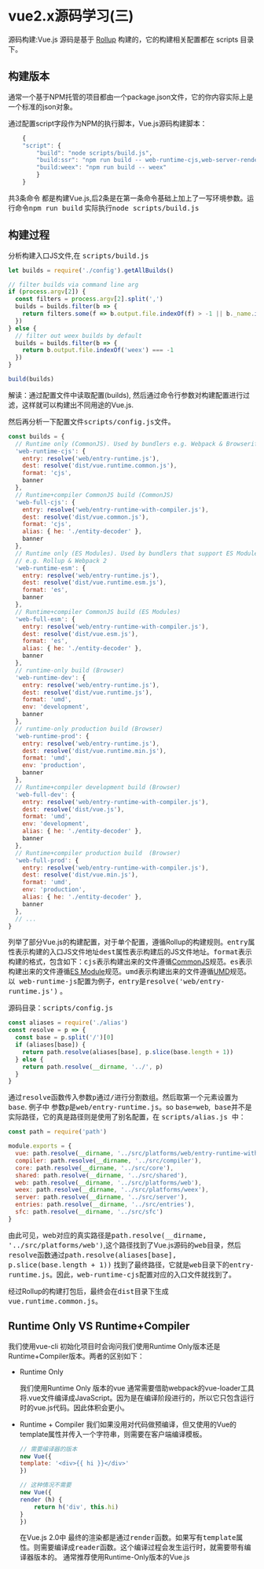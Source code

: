 # vue2.x源码学习(三)

源码构建:Vue.js 源码是基于 [Rollup](https://github.com/rollup/rollup) 构建的，它的构建相关配置都在 scripts 目录下。

## 构建版本

通常一个基于NPM托管的项目都由一个package.json文件，它的你内容实际上是一个标准的json对象。

通过配置script字段作为NPM的执行脚本，Vue.js源码构建脚本：
```js
    {
    "script": {
        "build": "node scripts/build.js",
        "build:ssr": "npm run build -- web-runtime-cjs,web-server-renderer",
        "build:weex": "npm run build -- weex"
        }
    }
```
共3条命令 都是构建Vue.js,后2条是在第一条命令基础上加上了一写环境参数。运行命令<kbd >npm run build</kbd>  实际执行<kbd  >node scripts/build.js</kdb>

## 构建过程
分析构建入口JS文件,在 <kbd>scripts/build.js</kbd>
```js
let builds = require('./config').getAllBuilds()

// filter builds via command line arg
if (process.argv[2]) {
  const filters = process.argv[2].split(',')
  builds = builds.filter(b => {
    return filters.some(f => b.output.file.indexOf(f) > -1 || b._name.indexOf(f) > -1)
  })
} else {
  // filter out weex builds by default
  builds = builds.filter(b => {
    return b.output.file.indexOf('weex') === -1
  })
}

build(builds)
```
解读：通过配置文件中读取配置(builds), 然后通过命令行参数对构建配置进行过滤，这样就可以构建出不同用途的Vue.js.

然后再分析一下配置文件<kbd>scripts/config.js</kbd>文件。
```js
const builds = {
  // Runtime only (CommonJS). Used by bundlers e.g. Webpack & Browserify
  'web-runtime-cjs': {
    entry: resolve('web/entry-runtime.js'),
    dest: resolve('dist/vue.runtime.common.js'),
    format: 'cjs',
    banner
  },
  // Runtime+compiler CommonJS build (CommonJS)
  'web-full-cjs': {
    entry: resolve('web/entry-runtime-with-compiler.js'),
    dest: resolve('dist/vue.common.js'),
    format: 'cjs',
    alias: { he: './entity-decoder' },
    banner
  },
  // Runtime only (ES Modules). Used by bundlers that support ES Modules,
  // e.g. Rollup & Webpack 2
  'web-runtime-esm': {
    entry: resolve('web/entry-runtime.js'),
    dest: resolve('dist/vue.runtime.esm.js'),
    format: 'es',
    banner
  },
  // Runtime+compiler CommonJS build (ES Modules)
  'web-full-esm': {
    entry: resolve('web/entry-runtime-with-compiler.js'),
    dest: resolve('dist/vue.esm.js'),
    format: 'es',
    alias: { he: './entity-decoder' },
    banner
  },
  // runtime-only build (Browser)
  'web-runtime-dev': {
    entry: resolve('web/entry-runtime.js'),
    dest: resolve('dist/vue.runtime.js'),
    format: 'umd',
    env: 'development',
    banner
  },
  // runtime-only production build (Browser)
  'web-runtime-prod': {
    entry: resolve('web/entry-runtime.js'),
    dest: resolve('dist/vue.runtime.min.js'),
    format: 'umd',
    env: 'production',
    banner
  },
  // Runtime+compiler development build (Browser)
  'web-full-dev': {
    entry: resolve('web/entry-runtime-with-compiler.js'),
    dest: resolve('dist/vue.js'),
    format: 'umd',
    env: 'development',
    alias: { he: './entity-decoder' },
    banner
  },
  // Runtime+compiler production build  (Browser)
  'web-full-prod': {
    entry: resolve('web/entry-runtime-with-compiler.js'),
    dest: resolve('dist/vue.min.js'),
    format: 'umd',
    env: 'production',
    alias: { he: './entity-decoder' },
    banner
  },
  // ...
}
```
列举了部分Vue.js的构建配置，对于单个配置，遵循Rollup的构建规则。<kbd>entry</kbd>属性表示构建的入口JS文件地址<kbd>dest</kbd>属性表示构建后的JS文件地址。<kbd>format</kbd>表示构建的格式，包含如下：<kbd>cjs</kbd>表示构建出来的文件遵循[CommonJS](http://wiki.commonjs.org/wiki/Modules/1.1)规范。<kbd>es</kbd>表示构建出来的文件遵循[ES Module](https://exploringjs.com/es6/ch_modules.html)规范。<kbd>umd</kbd>表示构建出来的文件遵循[UMD](https://github.com/umdjs/umd)规范。
以<kbd> web-runtime-js</kbd>配置为例子，<kbd>entry</kbd>是<kbd>resolve('web/entry-runtime.js')</kbd> 。

源码目录：<kbd>scripts/config.js</kbd>

```js
const aliases = require('./alias')
const resolve = p => {
  const base = p.split('/')[0]
  if (aliases[base]) {
    return path.resolve(aliases[base], p.slice(base.length + 1))
  } else {
    return path.resolve(__dirname, '../', p)
  }
}
```
通过<kbd>resolve</kbd>函数传入参数<kbd>p</kbd>通过<kbd>/</kbd>进行分割数组。然后取第一个元素设置为<kbd>base</kbd>. 例子中 参数<kbd>p</kbd>是<kbd>web/entry-runtime.js</kbd>。so <kbd>base=web</kbd>,<kbd> base</kbd>并不是实际路径，它的真是路径则是使用了别名配置，在 <kbd>scripts/alias.js </kbd>中：
```js
const path = require('path')

module.exports = {
  vue: path.resolve(__dirname, '../src/platforms/web/entry-runtime-with-compiler'),
  compiler: path.resolve(__dirname, '../src/compiler'),
  core: path.resolve(__dirname, '../src/core'),
  shared: path.resolve(__dirname, '../src/shared'),
  web: path.resolve(__dirname, '../src/platforms/web'),
  weex: path.resolve(__dirname, '../src/platforms/weex'),
  server: path.resolve(__dirname, '../src/server'),
  entries: path.resolve(__dirname, '../src/entries'),
  sfc: path.resolve(__dirname, '../src/sfc')
}
```
由此可见，web对应的真实路径是<kbd>path.resolve(__dirname, '../src/platforms/web')</kbd>,这个路径找到了Vue.js源码的<kbd>web</kbd>目录，然后<kbd>resolve</kbd>函数通过<kbd>path.resolve(aliases[base], p.slice(base.length + 1))</kbd> 找到了最终路径，它就是<kbd>web</kbd>目录下的<kbd>entry-runtime.js</kbd>。因此，<kbd>web-runtime-cjs</kbd>配置对应的入口文件就找到了。

经过Rollup的构建打包后，最终会在<kbd>dist</kbd>目录下生成<kbd>vue.runtime.common.js</kbd>。

## Runtime Only VS Runtime+Compiler
我们使用vue-cli 初始化项目时会询问我们使用Runtime Only版本还是Runtime+Compiler版本。两者的区别如下：
* Runtime Only

    我们使用Runtime Only 版本的vue 通常需要借助webpack的vue-loader工具将.vue文件编译成JavaScript。因为是在编译阶段进行的，所以它只包含运行时的vue.js代码。因此体积会更小。
* Runtime + Compiler
    我们如果没用对代码做预编译，但又使用的Vue的template属性并传入一个字符串，则需要在客户端编译模板。
    ```js
    // 需要编译器的版本
    new Vue({
    template: '<div>{{ hi }}</div>'
    })

    // 这种情况不需要
    new Vue({
    render (h) {
        return h('div', this.hi)
    }
    })
    ```
    在Vue.js 2.0中 最终的渲染都是通过<kbd>render</kbd>函数。如果写有<kbd>template</kbd>属性。则需要编译成<kbd>reader</kbd>函数。这个编译过程会发生运行时，就需要带有编译器版本的。
    通常推荐使用Runtime-Only版本的Vue.js


